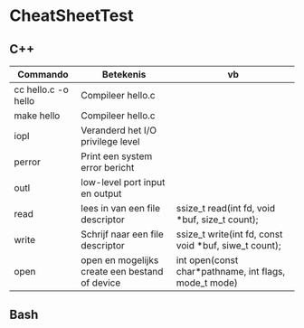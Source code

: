 # CheatSheetTest
## C++
|Commando|Betekenis|vb|
|-|-|-|
|cc hello.c -o hello|Compileer hello.c||
|make hello|Compileer hello.c||
|iopl|Veranderd het I/O privilege level||
|perror|Print een system error bericht||
|outl|low-level port input en output||
|read|lees in van een file descriptor|ssize_t read(int fd, void *buf, size_t count);|
|write|Schrijf naar een file descriptor|ssize_t write(int fd, const void *buf, siwe_t count);
|open|open en mogelijks create een bestand of device|int open(const char*pathname, int flags, mode_t mode)|
## Bash
